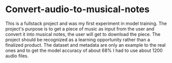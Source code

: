 # Convert-audio-to-musical-notes
This is a fullstack project and was my first experiment in model training.
The project's purpose is to get a piece of music as input from the user and convert it into musical notes, the user will get to download the piece.
The project should be recognized as a learning opportunity rather than a finalized product.
The dataset and metadata are only an example to the real ones and to get the model accuracy of about 68% I had to use about 1200 audio files.
